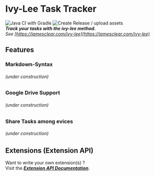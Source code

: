 # Ivy-Lee Task Tracker
![Java CI with Gradle](https://github.com/ottx96/ivy-lee/workflows/Java%20CI%20with%20Gradle/badge.svg)
![Create Release / upload assets](https://github.com/ottx96/ivy-lee/workflows/Create%20Release%20/%20upload%20assets/badge.svg)  
**_Track your tasks with the ivy-lee method._**  
_See [https://jamesclear.com/ivy-lee](https://jamesclear.com/ivy-lee)_

## Features

### Markdown-Syntax
###### (under construction)

### Google Drive Support
###### (under construction)

### Share Tasks among evices
###### (under construction)

##  Extensions (Extension API)
Want to write your own extension(s) ?   
Visit the [**_Extension API Documentation_**](documentation/EXTENSION_API.md).

